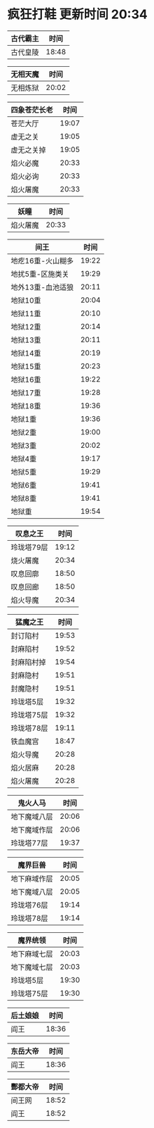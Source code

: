 # 疯狂打鞋 更新时间 20:34

| 古代霸主   | 时间    |
|--------|-------|
| 古代皇陵 | 18:48 |

| 无相天魔   | 时间    |
|--------|-------|
| 无相炼狱 | 20:02 |

| 四象苍茫长老   | 时间    |
|--------|-------|
| 苍茫大厅 | 19:07 |
| 虚无之关 | 19:05 |
| 虚无之关掉 | 19:05 |
| 焰火必魔 | 20:33 |
| 焰火必询 | 20:33 |
| 焰火屠魔 | 20:33 |

| 妖瞳   | 时间    |
|--------|-------|
| 焰火屠魔 | 20:33 |

| 间王   | 时间    |
|--------|-------|
| 地疙16重-火山糊多 | 19:22 |
| 地扰5重-区施类关 | 19:29 |
| 地外13重-血池适狼 | 20:11 |
| 地狱10重 | 20:04 |
| 地狱11重 | 20:10 |
| 地狱12重 | 20:14 |
| 地狱13重 | 20:11 |
| 地狱14重 | 20:19 |
| 地狱15重 | 20:23 |
| 地狱16重 | 19:22 |
| 地狱17重 | 19:28 |
| 地狱18重 | 19:36 |
| 地狱1重 | 19:36 |
| 地狱2重 | 19:00 |
| 地狱3重 | 20:02 |
| 地狱4重 | 19:17 |
| 地狱5重 | 19:29 |
| 地狱6重 | 19:41 |
| 地狱8重 | 19:41 |
| 地狱重 | 19:54 |

| 叹息之王   | 时间    |
|--------|-------|
| 玲珑塔79层 | 19:12 |
| 烧火屠魔 | 20:34 |
| 叹息回廓 | 18:50 |
| 叹息回廊 | 18:50 |
| 焰火导魔 | 20:34 |

| 猛魔之王   | 时间    |
|--------|-------|
| 封订陷村 | 19:53 |
| 封麻陷村 | 19:52 |
| 封麻陷村掉 | 19:54 |
| 封麻隐村 | 19:51 |
| 封魔隐村 | 19:51 |
| 玲珑塔5层 | 19:32 |
| 玲珑塔75层 | 19:32 |
| 玲珑塔78层 | 19:11 |
| 铁血魔宫 | 18:47 |
| 焰火导魔 | 20:28 |
| 焰火居麻 | 20:28 |
| 焰火屠魔 | 20:28 |

| 鬼火人马   | 时间    |
|--------|-------|
| 地下魔域八层 | 20:06 |
| 地下魔域作层 | 20:06 |
| 玲珑塔77层 | 19:37 |

| 魔界巨兽   | 时间    |
|--------|-------|
| 地下麻域作层 | 20:05 |
| 地下魔域八层 | 20:05 |
| 玲珑塔76层 | 19:14 |
| 玲珑塔78层 | 19:14 |

| 魔界统领   | 时间    |
|--------|-------|
| 地下麻域七层 | 20:03 |
| 地下魔域七层 | 20:03 |
| 玲珑塔5层 | 19:30 |
| 玲珑塔75层 | 19:30 |

| 后土娘娘   | 时间    |
|--------|-------|
| 阎王 | 18:36 |

| 东岳大帝   | 时间    |
|--------|-------|
| 阎王 | 18:36 |

| 酆都大帝   | 时间    |
|--------|-------|
| 间王网 | 18:52 |
| 阎王 | 18:52 |
